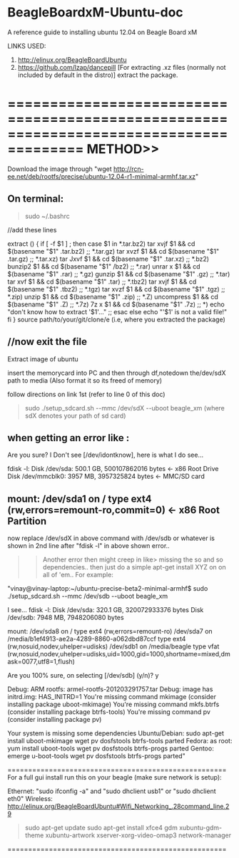 BeagleBoardxM-Ubuntu-doc
========================

A reference guide to installing ubuntu 12.04 on Beagle Board xM

LINKS USED: 

1) http://elinux.org/BeagleBoardUbuntu
2) https://github.com/lzap/dancepill
   [For extracting .xz files (normally not included by default in the distro)]
   extract the package. 

=======================================================================================
METHOD>>
=======================================================================================
Download the image through "wget http://rcn-ee.net/deb/rootfs/precise/ubuntu-12.04-r1-minimal-armhf.tar.xz"


On terminal:
------------
> sudo ~/.bashrc

//add these lines 

extract () {
   if [ -f $1 ] ; then
       case $1 in
       *.tar.bz2)  tar xvjf $1 && cd $(basename "$1" .tar.bz2) ;;
       *.tar.gz)	tar xvzf $1 && cd $(basename "$1" .tar.gz) ;;
       *.tar.xz)	tar Jxvf $1 && cd $(basename "$1" .tar.xz) ;;
       *.bz2)		    bunzip2 $1 && cd $(basename "$1" /bz2) ;;
       *.rar)		    	    unrar x $1 && cd $(basename "$1" .rar) ;;
       *.gz)			    	  gunzip $1 && cd $(basename "$1" .gz) ;;
       *.tar)				  	 tar xvf $1 && cd $(basename "$1" .tar) ;;
       *.tbz2)					     tar xvjf $1 && cd $(basename "$1" .tbz2) ;;
       *.tgz)					     	 tar xvzf $1 && cd $(basename "$1" .tgz) ;;
       *.zip)						     unzip $1 && cd $(basename "$1" .zip) ;;
       *.Z)						     	   uncompress $1 && cd $(basename "$1" .Z) ;;
       *.7z)							   	      7z x $1 && cd $(basename "$1" .7z) ;;
       *)								      	 echo "don't know how to extract '$1'..." ;;
       esac
   else
       echo "'$1' is not a valid file!"
   fi
 }
source path/to/your/git/clone/e (i.e, where you extracted the package)

//now exit the file 
---------------------------
Extract image of ubuntu

insert the memorycard into PC and then through df,notedown the/dev/sdX path to media (Also format it so its freed of memory)

follow directions on link 1st (refer to line 0 of this doc)

> sudo ./setup_sdcard.sh --mmc /dev/sdX --uboot beagle_xm
(where sdX denotes your path of sd card)
 
when getting an error like : 
-----------
Are you sure? I Don't see [/dev/idontknow], here is what I do see...

fdisk -l:
Disk /dev/sda: 500.1 GB, 500107862016 bytes <- x86 Root Drive
Disk /dev/mmcblk0: 3957 MB, 3957325824 bytes <- MMC/SD card

mount:
/dev/sda1 on / type ext4 (rw,errors=remount-ro,commit=0) <- x86 Root Partition
-----------

now replace /dev/sdX in above command with /dev/sdb or whatever is shown in 2nd line after "fdisk -l" in above shown error..

>>Another error then might creep in like> missing the so and so dependencies.. then just do a simple apt-get install XYZ on on all of 'em..
For example: 

"vinay@vinay-laptop:~/ubuntu-precise-beta2-minimal-armhf$ sudo ./setup_sdcard.sh --mmc /dev/sdb --uboot beagle_xm

I see...
fdisk -l:
Disk /dev/sda: 320.1 GB, 320072933376 bytes
Disk /dev/sdb: 7948 MB, 7948206080 bytes

mount:
/dev/sda8 on / type ext4 (rw,errors=remount-ro)
/dev/sda7 on /media/b1ef4913-ae2a-4289-8860-a062dbd87ccf type ext4 (rw,nosuid,nodev,uhelper=udisks)
/dev/sdb1 on /media/beagle type vfat (rw,nosuid,nodev,uhelper=udisks,uid=1000,gid=1000,shortname=mixed,dmask=0077,utf8=1,flush)

Are you 100% sure, on selecting [/dev/sdb] (y/n)? y

Debug: ARM rootfs: armel-rootfs-201203291757.tar
Debug: image has initrd.img: HAS_INITRD=1
You're missing command mkimage (consider installing package uboot-mkimage)
You're missing command mkfs.btrfs (consider installing package btrfs-tools)
You're missing command pv (consider installing package pv)

Your system is missing some dependencies
Ubuntu/Debian: sudo apt-get install uboot-mkimage wget pv dosfstools btrfs-tools parted
Fedora: as root: yum install uboot-tools wget pv dosfstools btrfs-progs parted
Gentoo: emerge u-boot-tools wget pv dosfstools btrfs-progs parted"

=====================================================
For a full gui install run this on your beagle (make sure network is setup):

Ethernet: "sudo ifconfig -a" and "sudo dhclient usb1" or "sudo dhclient eth0"
Wireless: http://elinux.org/BeagleBoardUbuntu#Wifi_Networking_.28command_line.29

>sudo apt-get update
>sudo apt-get install xfce4 gdm xubuntu-gdm-theme xubuntu-artwork xserver-xorg-video-omap3 network-manager


=====================================================

